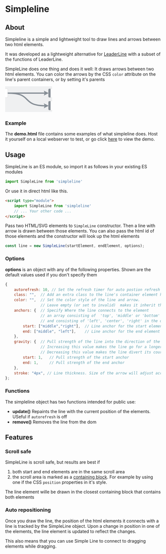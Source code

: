 # Simpleline

## About

Simpleline is a simple and lightweight tool to draw lines and arrows between two html elements.

It was developed as a lightweight alternative for [LeaderLine](https://github.com/anseki/leader-line)
with a subset of the functions of LeaderLine. 

SimpleLine does one thing and does it well: It draws arrows between two html elements.
You can color the arrows by the CSS ```color``` attribute on the line's parent containers, or by setting it's parents

![example1](img/example1.png)

### Example
The **demo.html** file contains some examples of what simpleline does. Host it yourself on a local webserver to test,
or go click [here](https://raw.githack.com/miqraeng/simpleline/main/demo.html) to view the demo.

## Usage
SimpleLine is an ES module, so import it as follows in your existing ES modules

```js
import SimpleLine from 'simpleline'
```

Or use it in direct html like this.

```html
<script type="module">
    import SimpleLine from 'simpleline'
    // ... Your other code ...
</script>
```

Pass two HTML/SVG elements to `SimpleLine` constructor. Then a line with arrow is drawn between those elements.
You can also pass the html id of those elements and the constructor will look up the html elements

```js
const line = new SimpleLine(startElement, endElement, options);
```


### Options
**options** is an object with any of the following properties. Shown are the default values used if you don't specify them
```js
{
    autorefresh: 10, // Set the refresh timer for auto postion refresh (set to 0 to disable)
    class: "",  // Add an extra class to the line's container element here
    color: "",  // Set the color style of the line and arrow. 
                // Leave empty (or set to invalid)  makes it inherit the color from parent container 'color' css property.
    anchors: {  // Specify Where the line connects to the element
                // an array consisting of  'top', 'middle' or 'bottom' in one element for vertical alignement
                // and consisting of 'left', 'center', 'right' in the other element for horizontal alignment
        start: ["middle","right"],  // Line anchor for the start element
        end: ["middle", "left"],    // Line anchor for the end element
    },
    gravity: {  // Pull strength of the line into the direction of the anchors specified above
                // Increasing this value makes the line go for a longer stretch into the initial direction
                // Decreasing this value makes the line divert its course to curve to the other element quicker.
        start: 1,   // Pull strength of the start anchor
        end: 1,     // Pull strength of the end anchor
    },
    stroke: "4px", // Line thickness. Size of the arrow will adjust according to the stroke thickness
};
```

### Functions
The simpleline object has two functions intended for public use:

- **update()** Repaints the line with the current position of the elements. USeful if ```autorefresh``` is off
- **remove()** Removes the line from the dom

## Features

### Scroll safe
SimpleLine is scroll safe, but results are best if 
1. both start and end elements are in the same scroll area
2. the scroll area is marked as a [containing block](https://developer.mozilla.org/en-US/docs/Web/CSS/Containing_block#identifying_the_containing_block). 
   For example by using one if the CSS ```position``` properties in it's style. 
   
The line element wille be drawn in the closest containing block that contains both elements

### Auto repositioning
Once you draw the line, the position of the html elements it connects with a line is tracked by the SimpleLine object.
Upon a change in position in one of the elements, the line element is updated to reflect the changes.

This also means that you can use Simple Line to connect to dragging elements while dragging.

